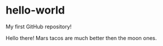 # hello-world
My first GitHub repository!

Hello there!
Mars tacos are much better then the moon ones.
